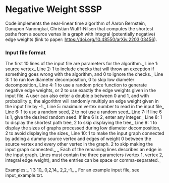 # Negative Weight SSSP
Code implements the near-linear time algorithm of Aaron Bernstein, Danupon Nanongkai, Christian Wulff-Nilsen that computes the shortest paths from a source vertex in a graph with integral (potentially negative) edge weights (link to paper: https://doi.org/10.48550/arXiv.2203.03456).

### Input file format
The first 10 lines of the input file are parameters for the algorithm._
Line 1: source vertex_
Line 2: 1 to include checks that will throw an exception if something goes wrong with the algorithm, and 0 to ignore the checks._
Line 3: 1 to run low diameter decomposition, 0 to skip low diameter decomposition_
Line 4: 1 to use a random price function to generate negative edge weights, or 2 to use exactly the edge weights given in the input file. A user can also enter a double p between 0 and 1, and with probability p, the algorithm will randomly multiply an edge weight given in the input file by -1._
Line 5: maximum vertex number to read in the input file_
Line 6: 1 to use a random seed, 2 to not use a random seed_
Line 7: If line 6 is 1, give the desired random seed. If line 6 is 2, enter any integer._
Line 8: 1 to display the shortest path tree, 2 to skip displaying the tree_
Line 9: 1 to display the sizes of graphs processed during low diameter decomposition, 2 to avoid displaying the sizes_
Line 10: 1 to make the input graph connected by adding a dummy source vertex and edges of weight 0 between the source vertex and every other vertex in the graph. 2 to skip making the input graph connected._
_
Each of the remaining lines describes an edge in the input graph. Lines must contain the three parameters (vertex 1, vertex 2, integral edge weight), and the entries can be space or comma-separated._

Examples:_
1 3 10_
0,2,14_
2,2,-1_
_
For an example input file, see input_example.txt.